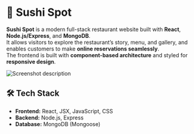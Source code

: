 
# 🍣 Sushi Spot

**Sushi Spot** is a modern full-stack restaurant website built with **React**, **Node.js/Express**, and **MongoDB**.  
It allows visitors to explore the restaurant’s story, menu, and gallery, and enables customers to make **online reservations seamlessly**.  
The frontend is built with **component-based architecture** and styled for **responsive design**.

![Screenshot description](screenshot.png)


## 🛠️ Tech Stack

- **Frontend:** React, JSX, JavaScript, CSS
- **Backend:** Node.js, Express
- **Database:** MongoDB (Mongoose)
